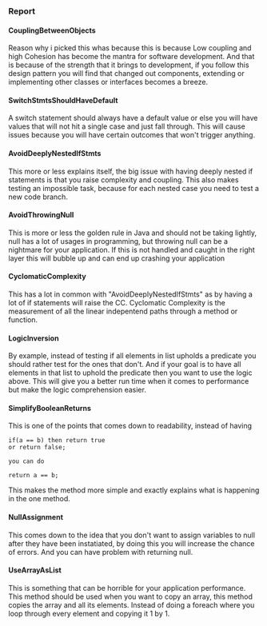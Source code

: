 ### Report


#### CouplingBetweenObjects
Reason why i picked this whas because this is because Low coupling and high Cohesion has become the mantra for software development. And that is because of the strength that it brings to development, if you follow this design pattern you will find that changed out components, extending or implementing other classes or interfaces becomes a breeze. 

#### SwitchStmtsShouldHaveDefault
A switch statement should always have a default value or else you will have values that will not hit a single case and just fall through. This will cause issues because you will have certain outcomes that won't trigger anything.

#### AvoidDeeplyNestedIfStmts
This more or less explains itself, the big issue with having deeply nested if statements is that you raise complexity and coupling. This also makes testing an impossible task, because for each nested case you need to test a new code branch. 

#### AvoidThrowingNull
This is more or less the golden rule in Java and should not be taking lightly, null has a lot of usages in programming, but throwing null can be a nightmare for your application. If this is not handled and caught in the right layer this will bubble up and can end up crashing your application

#### CyclomaticComplexity
This has a lot in common with "AvoidDeeplyNestedIfStmts" as by having a lot of if statements will raise the CC. Cyclomatic Complexity is the measurement of all the linear indepentend paths through a method or function. 

#### LogicInversion
By example, instead of testing if all elements in list upholds a predicate you should rather test for the ones that don't. And if your goal is to have all elements in that list to uphold the predicate then you want to use the logic above. This will give you a better run time when it comes to performance but make the logic comprehension easier. 

#### SimplifyBooleanReturns
This is one of the points that comes down to readability, instead of having 
```
if(a == b) then return true
or return false;

you can do 

return a == b;
```
This makes the method more simple and exactly explains what is happening in the one method.

#### NullAssignment
This comes down to the idea that you don't want to assign variables to null after they have been instatiated, by doing this you will increase the chance of errors. And you can have problem with returning null. 

#### UseArrayAsList
This is something that can be horrible for your application performance. This method should be used when you want to copy an array, this method copies the array and all its elements. Instead of doing a foreach where you loop through every element and copying it 1 by 1. 
